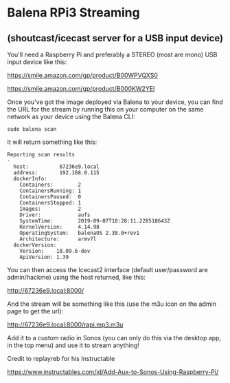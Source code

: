 # Balena RPi3 Streaming
## (shoutcast/icecast server for a USB input device)

You'll need a Raspberry Pi and preferably a STEREO (most are mono) USB input device like this:

https://smile.amazon.com/gp/product/B00WPVQXS0

https://smile.amazon.com/gp/product/B000KW2YEI


Once you've got the image deployed via Balena to your device, you can find the URL for the stream by running this on your computer on the same network as your device using the Balena CLI:

`sudo balena scan`

It will return something like this:

```
Reporting scan results
- 
  host:          67236e9.local
  address:       192.168.0.115
  dockerInfo: 
    Containers:        2
    ContainersRunning: 1
    ContainersPaused:  0
    ContainersStopped: 1
    Images:            2
    Driver:            aufs
    SystemTime:        2019-09-07T18:28:11.228518643Z
    KernelVersion:     4.14.98
    OperatingSystem:   balenaOS 2.38.0+rev1
    Architecture:      armv7l
  dockerVersion: 
    Version:    18.09.6-dev
    ApiVersion: 1.39
```

You can then access the Icecast2 interface (default user/password are admin/hackme) using the host returned, like this:

http://67236e9.local:8000/

And the stream will be something like this (use the m3u icon on the admin page to get the url):

http://67236e9.local:8000/rapi.mp3.m3u

Add it to a custom radio in Sonos (you can only do this via the desktop app, in the top menu) and use it to stream anything!

Credit to replayreb for his Instructable

https://www.instructables.com/id/Add-Aux-to-Sonos-Using-Raspberry-Pi/



